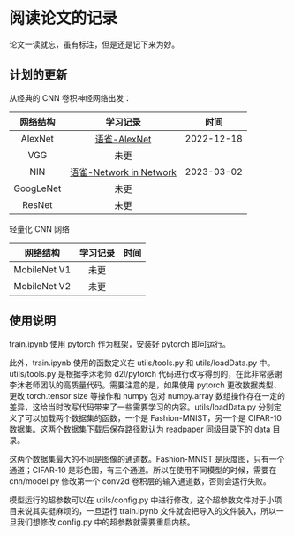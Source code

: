 # 阅读论文的记录

论文一读就忘，虽有标注，但是还是记下来为妙。

## 计划的更新

从经典的 CNN 卷积神经网络出发：

| 网络结构 |                                       学习记录                                       | 时间       |
| :-------: | :----------------------------------------------------------------------------------: | ---------- |
|  AlexNet  |    [语雀-AlexNet](https://www.yuque.com/shuoouba/deeplearning/syg020gvb5m1c2k9 "None")    | 2022-12-18 |
|    VGG    |                                         未更                                         |            |
|    NIN    | [语雀-Network in Network](https://www.yuque.com/shuoouba/deeplearning/hwp2vtzcn5oo0abm) | 2023-03-02 |
| GoogLeNet |                                         未更                                         |            |
|  ResNet  |                                         未更                                         |            |

轻量化 CNN 网络

|   网络结构   | 学习记录 | 时间 |
| :----------: | :------: | ---- |
| MobileNet V1 |   未更   |      |
| MobileNet V2 |   未更   |      |

## 使用说明

train.ipynb 使用 pytorch 作为框架，安装好 pytorch 即可运行。

此外，train.ipynb 使用的函数定义在 utils/tools.py 和 utils/loadData.py 中。utils/tools.py 是根据李沐老师 d2l/pytorch 代码进行改写得到的，在此非常感谢李沐老师团队的高质量代码。需要注意的是，如果使用 pytorch 更改数据类型、更改 torch.tensor size 等操作和 numpy 包对 numpy.array 数组操作存在一定的差异，这给当时改写代码带来了一些需要学习的内容。utils/loadData.py 分别定义了可以加载两个数据集的函数，一个是 Fashion-MNIST，另一个是 CIFAR-10 数据集。这两个数据集下载后保存路径默认为 readpaper 同级目录下的 data 目录。

这两个数据集最大的不同是图像的通道数。Fashion-MNIST 是灰度图，只有一个通道；CIFAR-10 是彩色图，有三个通道。所以在使用不同模型的时候，需要在 cnn/model.py 修改第一个 conv2d 卷积层的输入通道数，否则会运行失败。

模型运行的超参数可以在 utils/config.py 中进行修改，这个超参数文件对于小项目来说其实挺麻烦的，一旦运行 train.ipynb 文件就会把导入的文件装入，所以一旦我们想修改 config.py 中的超参数就需要重启内核。
